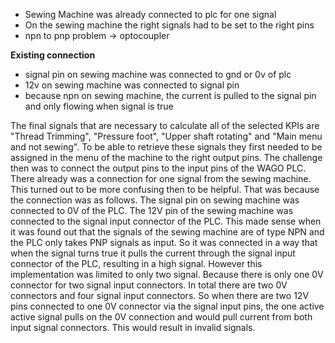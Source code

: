 - Sewing Machine was already connected to plc for one signal
- On the sewing machine the right signals had to be set to the right pins
- npn to pnp problem -> optocoupler


**Existing connection**
- signal pin on sewing machine was connected to gnd or 0v of plc
- 12v on sewing machine was connected to signal pin 
- because npn on sewing machine, the current is pulled to the signal pin and only flowing when signal is true


The final signals that are necessary to calculate all of the selected KPIs are "Thread Trimming", "Pressure foot", "Upper shaft rotating" and "Main menu and not sewing". To be able to retrieve these signals they first needed to be assigned in the menu of the machine to the right output pins. The challenge then was to connect the output pins to the input pins of the WAGO PLC. There already was a connection for one signal from the sewing machine. This turned out to be more confusing then to be helpful. That was because the connection was as follows. The signal pin on sewing machine was connected to 0V of the PLC. The 12V pin of the sewing machine was connected to the signal input connector of the PLC. This made sense when it was found out that the signals of the sewing machine are of type NPN and the PLC only takes PNP signals as input. So it was connected in a way that when the signal turns true it pulls the current through the signal input connector of the PLC, resulting in a high signal. However this implementation was limited to only two signal. Because there is only one 0V connector for two signal input connectors. In total there are two 0V connectors and four signal input connectors. So when there are two 12V pins connected to one 0V connector via the signal input pins, the one active  active signal pulls on the 0V connection and would pull current from both input signal connectors. This would result in invalid signals.


